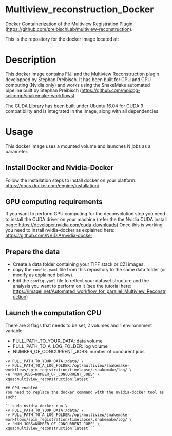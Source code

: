 # Multiview_reconstruction_Docker
Docker Containerization of the Multiview Registration Plugin (https://github.com/preibischLab/multiview-reconstruction).

This is the repository for the docker image located at: 

# Description
This docker image contains FIJI and the Multiview Reconstruction plugin developped by Stephan Preibisch. It has been built for CPU and GPU computing (Nvidia only) and works using the SnakeMake automated pipeline built by Stephan Preibisch (https://github.com/mpicbg-scicomp/snakemake-workflows).

The CUDA Library has been built under Ubuntu 16.04 for CUDA 9 compatibility and is integrated in the image, along with all dependencies.

# Usage

This docker image uses a mounted volume and launches N jobs as a parameter. 

## Install Docker and Nvidia-Docker
Follow the installation steps to install docker on your platform: https://docs.docker.com/engine/installation/

## GPU computing requirements
If you want to perform GPU computing for the deconvolution step you need to install the CUDA driver on your machine (refer the the Nvidia CUDA install page: https://developer.nvidia.com/cuda-downloads)
Once this is working you need to install nvidia-docker as explained here: https://github.com/NVIDIA/nvidia-docker

## Prepare the data
- Create a data folder containing your TIFF stack or CZI images. 
- copy the `config.yaml` file from this repository to the same data folder (or modify as explained bellow).
- Edit the `config.yaml` file to reflect your dataset structure and the analysis you want to perform on it (see the tutorial here: https://imagej.net/Automated_workflow_for_parallel_Multiview_Reconstruction)

## Launch the computation CPU
There are 3 flags that needs to be set, 2 volumes and 1 environnment variable:
- FULL_PATH_TO_YOUR_DATA:    data volume
- FULL_PATH_TO_A_LOG_FOLDER: log volume
- NUMBER_OF_CONCURRENT_JOBS: number of concurent jobs 

```sudo docker run \
-v FULL_PATH_TO_YOUR_DATA:/data/ \
-v FULL_PATH_TO_A_LOG_FOLDER:/opt/multiview/snakemake-workflows/spim_registration/timelapse/.snakemake/log/ \
-e 'NUM_JOBS=NUMBER_OF_CONCURRENT_JOBS' \
xqua:multiview_reconstruction:latest```

## GPU enabled
You need to replace the docker command with the nvidia-docker tool as such:

```sudo nvidia-docker run \
-v FULL_PATH_TO_YOUR_DATA:/data/ \
-v FULL_PATH_TO_A_LOG_FOLDER:/opt/multiview/snakemake-workflows/spim_registration/timelapse/.snakemake/log/ \
-e 'NUM_JOBS=NUMBER_OF_CONCURRENT_JOBS' \
xqua:multiview_reconstruction:latest```
